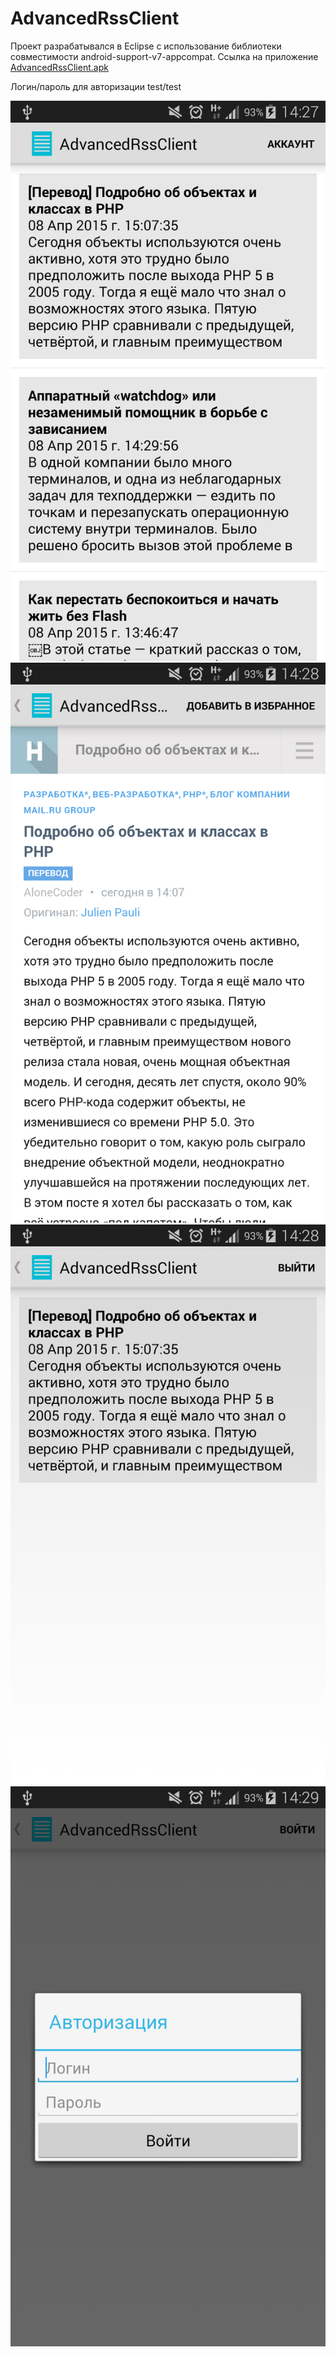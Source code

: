 # AdvancedRssClient

Проект разрабатывался в Eclipse с использование библиотеки совместимости android-support-v7-appcompat.
Ссылка на приложение [AdvancedRssClient.apk](https://github.com/dr-yand/AdvancedRssClient/blob/master/AdvancedRssClient.apk)

Логин/пароль для авторизации test/test

![device-2015-04-08-142838.png](https://github.com/dr-yand/AdvancedRssClient/blob/master/.other/device-2015-04-08-142838.png)
![device-2015-04-08-142858.png](https://github.com/dr-yand/AdvancedRssClient/blob/master/.other/device-2015-04-08-142858.png)
![device-2015-04-08-142947.png](https://github.com/dr-yand/AdvancedRssClient/blob/master/.other/device-2015-04-08-142947.png)
![device-2015-04-08-142958.png](https://github.com/dr-yand/AdvancedRssClient/blob/master/.other/device-2015-04-08-142958.png)
